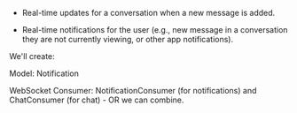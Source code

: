 - Real-time updates for a conversation when a new message is added.

- Real-time notifications for the user (e.g., new message in a conversation they are not currently viewing, or other app notifications).

We'll create:

Model: Notification

WebSocket Consumer: NotificationConsumer (for notifications) and ChatConsumer (for chat) - OR we can combine.